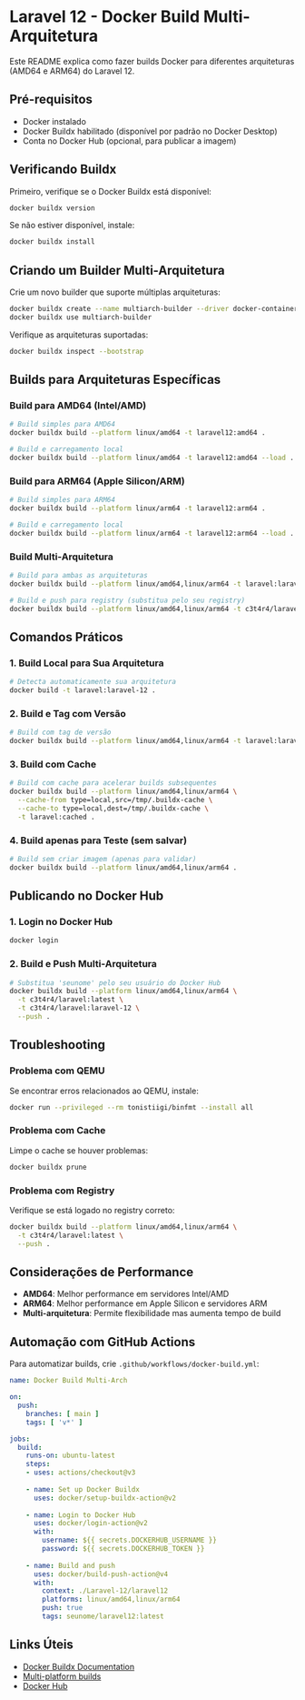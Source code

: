 # Laravel 12 - Docker Build Multi-Arquitetura

Este README explica como fazer builds Docker para diferentes arquiteturas (AMD64 e ARM64) do Laravel 12.

## Pré-requisitos

- Docker instalado
- Docker Buildx habilitado (disponível por padrão no Docker Desktop)
- Conta no Docker Hub (opcional, para publicar a imagem)

## Verificando Buildx

Primeiro, verifique se o Docker Buildx está disponível:

```bash
docker buildx version
```

Se não estiver disponível, instale:

```bash
docker buildx install
```

## Criando um Builder Multi-Arquitetura

Crie um novo builder que suporte múltiplas arquiteturas:

```bash
docker buildx create --name multiarch-builder --driver docker-container --bootstrap
docker buildx use multiarch-builder
```

Verifique as arquiteturas suportadas:

```bash
docker buildx inspect --bootstrap
```

## Builds para Arquiteturas Específicas

### Build para AMD64 (Intel/AMD)

```bash
# Build simples para AMD64
docker buildx build --platform linux/amd64 -t laravel12:amd64 .

# Build e carregamento local
docker buildx build --platform linux/amd64 -t laravel12:amd64 --load .
```

### Build para ARM64 (Apple Silicon/ARM)

```bash
# Build simples para ARM64
docker buildx build --platform linux/arm64 -t laravel12:arm64 .

# Build e carregamento local
docker buildx build --platform linux/arm64 -t laravel12:arm64 --load .
```

### Build Multi-Arquitetura

```bash
# Build para ambas as arquiteturas
docker buildx build --platform linux/amd64,linux/arm64 -t laravel:laravel-12 .

# Build e push para registry (substitua pelo seu registry)
docker buildx build --platform linux/amd64,linux/arm64 -t c3t4r4/laravel:laravel-12 --push .
```

## Comandos Práticos

### 1. Build Local para Sua Arquitetura

```bash
# Detecta automaticamente sua arquitetura
docker build -t laravel:laravel-12 .
```

### 2. Build e Tag com Versão

```bash
# Build com tag de versão
docker buildx build --platform linux/amd64,linux/arm64 -t laravel:laravel-12 -t laravel:latest .
```

### 3. Build com Cache

```bash
# Build com cache para acelerar builds subsequentes
docker buildx build --platform linux/amd64,linux/arm64 \
  --cache-from type=local,src=/tmp/.buildx-cache \
  --cache-to type=local,dest=/tmp/.buildx-cache \
  -t laravel:cached .
```

### 4. Build apenas para Teste (sem salvar)

```bash
# Build sem criar imagem (apenas para validar)
docker buildx build --platform linux/amd64,linux/arm64 .
```

## Publicando no Docker Hub

### 1. Login no Docker Hub

```bash
docker login
```

### 2. Build e Push Multi-Arquitetura

```bash
# Substitua 'seunome' pelo seu usuário do Docker Hub
docker buildx build --platform linux/amd64,linux/arm64 \
  -t c3t4r4/laravel:latest \
  -t c3t4r4/laravel:laravel-12 \
  --push .
```

## Troubleshooting

### Problema com QEMU

Se encontrar erros relacionados ao QEMU, instale:

```bash
docker run --privileged --rm tonistiigi/binfmt --install all
```

### Problema com Cache

Limpe o cache se houver problemas:

```bash
docker buildx prune
```

### Problema com Registry

Verifique se está logado no registry correto:

```bash
docker buildx build --platform linux/amd64,linux/arm64 \
  -t c3t4r4/laravel:latest \
  --push .
```

## Considerações de Performance

- **AMD64**: Melhor performance em servidores Intel/AMD
- **ARM64**: Melhor performance em Apple Silicon e servidores ARM
- **Multi-arquitetura**: Permite flexibilidade mas aumenta tempo de build

## Automação com GitHub Actions

Para automatizar builds, crie `.github/workflows/docker-build.yml`:

```yaml
name: Docker Build Multi-Arch

on:
  push:
    branches: [ main ]
    tags: [ 'v*' ]

jobs:
  build:
    runs-on: ubuntu-latest
    steps:
    - uses: actions/checkout@v3
    
    - name: Set up Docker Buildx
      uses: docker/setup-buildx-action@v2
    
    - name: Login to Docker Hub
      uses: docker/login-action@v2
      with:
        username: ${{ secrets.DOCKERHUB_USERNAME }}
        password: ${{ secrets.DOCKERHUB_TOKEN }}
    
    - name: Build and push
      uses: docker/build-push-action@v4
      with:
        context: ./Laravel-12/laravel12
        platforms: linux/amd64,linux/arm64
        push: true
        tags: seunome/laravel12:latest
```

## Links Úteis

- [Docker Buildx Documentation](https://docs.docker.com/buildx/)
- [Multi-platform builds](https://docs.docker.com/build/building/multi-platform/)
- [Docker Hub](https://hub.docker.com/) 
